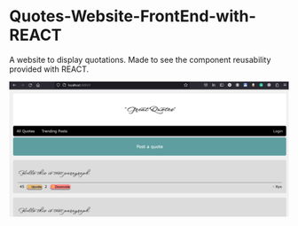# Quotes-Website-FrontEnd-with-REACT
A website to display quotations. Made to see the component reusability provided with REACT.

![Game Screenshot](https://raw.githubusercontent.com/rainirnai/Quotes-Website-FrontEnd-with-REACT/main/Quotes_Display.png)
